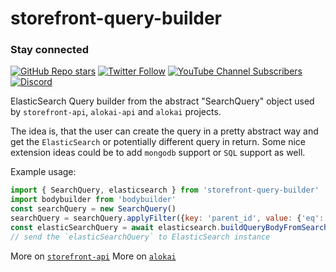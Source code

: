 # storefront-query-builder

### Stay connected

[![GitHub Repo stars](https://img.shields.io/github/stars/vuestorefront/vue-storefront?style=social)](https://github.com/vuestorefront/vue-storefront)
[![Twitter Follow](https://img.shields.io/twitter/follow/vuestorefront?style=social)](https://twitter.com/vuestorefront)
[![YouTube Channel Subscribers](https://img.shields.io/youtube/channel/subscribers/UCkm1F3Cglty3CE1QwKQUhhg?style=social)](https://www.youtube.com/c/VueStorefront)
[![Discord](https://img.shields.io/discord/770285988244750366?label=join%20discord&logo=Discord&logoColor=white)](https://discord.vuestorefront.io)

ElasticSearch Query builder from the abstract "SearchQuery" object used by `storefront-api`, `alokai-api` and `alokai` projects.

The idea is, that the user can create the query in a pretty abstract way and get the `ElasticSearch` or potentially different query in return. Some nice extension ideas could be to add `mongodb` support or `SQL` support as well.


Example usage:

```js
import { SearchQuery, elasticsearch } from 'storefront-query-builder'
import bodybuilder from 'bodybuilder'
const searchQuery = new SearchQuery()
searchQuery = searchQuery.applyFilter({key: 'parent_id', value: {'eq': 125 }})
const elasticSearchQuery = await elasticsearch.buildQueryBodyFromSearchQuery({ config, queryChain: bodybuilder(), searchQuery })
// send the `elasticSearchQuery` to ElasticSearch instance
```

More on [`storefront-api`](https://github.com/DivanteLtd/storefront-api)
More on [`alokai`](https://github.com/DivanteLtd/vue-storefront)
